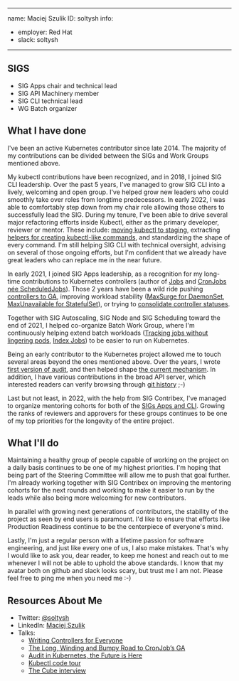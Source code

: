 -------------------------------------------------------------
name: Maciej Szulik
ID: soltysh
info:
  - employer: Red Hat
  - slack: soltysh
-------------------------------------------------------------

## SIGS

- SIG Apps chair and technical lead
- SIG API Machinery member
- SIG CLI technical lead
- WG Batch organizer

## What I have done

I've been an active Kubernetes contributor since late 2014. The majority of my
contributions can be divided between the SIGs and Work Groups mentioned above.

My kubectl contributions have been recognized, and in 2018, I joined SIG CLI
leadership. Over the past 5 years, I've managed to grow SIG CLI into a lively,
welcoming and open group. I've helped grow new leaders who could smoothly take
over roles from longtime predecessors. In early 2022, I was able to comfortably
step down from my chair role allowing those others to successfully lead the SIG.
During my tenure, I've been able to drive several major refactoring efforts
inside Kubectl, either as the primary developer, reviewer or mentor. These
include: [moving kubectl to staging](https://github.com/kubernetes/enhancements/issues/1020),
extracting [helpers for creating kubectl-like commands](https://github.com/kubernetes/cli-runtime),
and standardizing the shape of every command.
I'm still helping SIG CLI with technical oversight, advising on several of those
ongoing efforts, but I'm confident that we already have great leaders who can
replace me in the near future.

In early 2021, I joined SIG Apps leadership, as a recognition for my long-time
contributions to Kubernetes controllers (author of [Jobs](https://github.com/kubernetes/design-proposals-archive/blob/main/apps/job.md)
and [CronJobs née ScheduledJobs](https://github.com/kubernetes/design-proposals-archive/blob/main/apps/cronjob.md)).
Those 2 years have been a wild ride pushing [controllers to GA](https://github.com/kubernetes/enhancements/issues/19),
improving workload stability ([MaxSurge for DaemonSet](https://github.com/kubernetes/enhancements/issues/1591),
[MaxUnavailable for StatefulSet](https://github.com/kubernetes/enhancements/issues/961)),
or trying to [consolidate controller statuses](https://github.com/kubernetes/enhancements/issues/2804).

Together with SIG Autoscaling, SIG Node and SIG Scheduling toward the end of
2021, I helped co-organize Batch Work Group, where I'm continuously helping
extend batch workloads ([Tracking jobs without lingering pods](https://github.com/kubernetes/enhancements/issues/2307),
[Index Jobs](https://github.com/kubernetes/enhancements/issues/2624)) to be easier to run on Kubernetes.

Being an early contributor to the Kubernetes project allowed me to touch several
areas beyond the ones mentioned above. Over the years, I wrote [first version of audit](https://github.com/kubernetes/kubernetes/pull/27087),
and then helped shape [the current mechanism](https://github.com/kubernetes/enhancements/issues/22).
In addition, I have various contributions in the broad API server, which
interested readers can verify browsing through [git history](https://github.com/kubernetes/kubernetes/commits?author=soltysh)
;-)

Last but not least, in 2022, with the help from SIG Contribex, I've managed to
organize mentoring cohorts for both of the [SIGs Apps and CLI](https://github.com/kubernetes/community/issues/6665).
Growing the ranks of reviewers and approvers for these groups continues to be
one of my top priorities for the longevity of the entire project.

## What I'll do

Maintaining a healthy group of people capable of working on the project on a
daily basis continues to be one of my highest priorities. I'm hoping that being
part of the Steering Committee will allow me to push that goal further. I'm
already working together with SIG Contribex on improving the mentoring cohorts
for the next rounds and working to make it easier to run by the leads while also
being more welcoming for new contributors.

In parallel with growing next generations of contributors, the stability of the
project as seen by end users is paramount. I'd like to ensure that efforts like
Production Readiness continue to be the centerpiece of everyone's mind.

Lastly, I'm just a regular person with a lifetime passion for software
engineering, and just like every one of us, I also make mistakes. That's why I
would like to ask you, dear reader, to keep me honest and reach out to me
whenever I will not be able to uphold the above standards. I know that my avatar
both on github and slack looks scary, but trust me I am not. Please  feel free
to ping me when you need me :-)

## Resources About Me

- Twitter: [@soltysh](https://twitter.com/soltysh)
- LinkedIn: [Maciej Szulik](https://www.linkedin.com/in/maciejszulik/)
- Talks:
  - [Writing Controllers for Everyone](https://www.youtube.com/watch?v=AUNPLQVxvmw)
  - [The Long, Winding and Bumpy Road to CronJob’s GA](https://www.youtube.com/watch?v=o5h6s3A9bXY&pp=ygUNbWFjaWVqIHN6dWxpaw%3D%3D)
  - [Audit in Kubernetes, the Future is Here](https://www.youtube.com/watch?v=Up1qgVIzoVM&pp=ygUNbWFjaWVqIHN6dWxpaw%3D%3D)
  - [Kubectl code tour](https://youtu.be/eZeCFRh2uGg?t=540)
  - [The Cube interview](https://www.youtube.com/watch?v=iWnNFUrqZdM)

